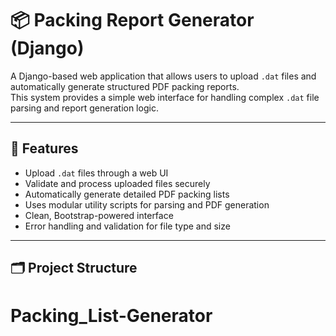 # 📦 Packing Report Generator (Django)

A Django-based web application that allows users to upload `.dat` files and automatically generate structured PDF packing reports.  
This system provides a simple web interface for handling complex `.dat` file parsing and report generation logic.

---

## 🚀 Features
- Upload `.dat` files through a web UI  
- Validate and process uploaded files securely  
- Automatically generate detailed PDF packing lists  
- Uses modular utility scripts for parsing and PDF generation  
- Clean, Bootstrap-powered interface  
- Error handling and validation for file type and size  

---

## 🗂️ Project Structure
# Packing_List-Generator
